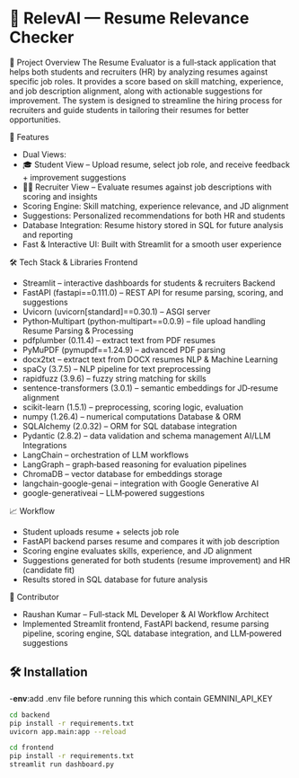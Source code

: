 # 🚀 RelevAI — Resume Relevance Checker

📌 Project Overview
The Resume Evaluator is a full‑stack application that helps both students and recruiters (HR) by analyzing resumes against specific job roles. It provides a score based on skill matching, experience, and job description alignment, along with actionable suggestions for improvement.
The system is designed to streamline the hiring process for recruiters and guide students in tailoring their resumes for better opportunities.

🚀 Features
- Dual Views:
- 🎓 Student View – Upload resume, select job role, and receive feedback + improvement suggestions
- 🧑‍💼 Recruiter View – Evaluate resumes against job descriptions with scoring and insights
- Scoring Engine: Skill matching, experience relevance, and JD alignment
- Suggestions: Personalized recommendations for both HR and students
- Database Integration: Resume history stored in SQL for future analysis and reporting
- Fast & Interactive UI: Built with Streamlit for a smooth user experience

🛠️ Tech Stack & Libraries
Frontend
- Streamlit – interactive dashboards for students & recruiters
Backend
- FastAPI (fastapi==0.111.0) – REST API for resume parsing, scoring, and suggestions
- Uvicorn (uvicorn[standard]==0.30.1) – ASGI server
- Python‑Multipart (python-multipart==0.0.9) – file upload handling
Resume Parsing & Processing
- pdfplumber (0.11.4) – extract text from PDF resumes
- PyMuPDF (pymupdf==1.24.9) – advanced PDF parsing
- docx2txt – extract text from DOCX resumes
NLP & Machine Learning
- spaCy (3.7.5) – NLP pipeline for text preprocessing
- rapidfuzz (3.9.6) – fuzzy string matching for skills
- sentence-transformers (3.0.1) – semantic embeddings for JD‑resume alignment
- scikit-learn (1.5.1) – preprocessing, scoring logic, evaluation
- numpy (1.26.4) – numerical computations
Database & ORM
- SQLAlchemy (2.0.32) – ORM for SQL database integration
- Pydantic (2.8.2) – data validation and schema management
AI/LLM Integrations
- LangChain – orchestration of LLM workflows
- LangGraph – graph‑based reasoning for evaluation pipelines
- ChromaDB – vector database for embeddings storage
- langchain-google-genai – integration with Google Generative AI
- google-generativeai – LLM‑powered suggestions

📈 Workflow
- Student uploads resume + selects job role
- FastAPI backend parses resume and compares it with job description
- Scoring engine evaluates skills, experience, and JD alignment
- Suggestions generated for both students (resume improvement) and HR (candidate fit)
- Results stored in SQL database for future analysis

👤 Contributor
- Raushan Kumar – Full‑stack ML Developer & AI Workflow Architect
- Implemented Streamlit frontend, FastAPI backend, resume parsing pipeline, scoring engine, SQL database integration, and LLM‑powered suggestions


## 🛠️ Installation
-**env**:add .env file before running this which contain GEMNINI_API_KEY

```bash
cd backend
pip install -r requirements.txt
uvicorn app.main:app --reload

cd frontend
pip install -r requirements.txt
streamlit run dashboard.py
